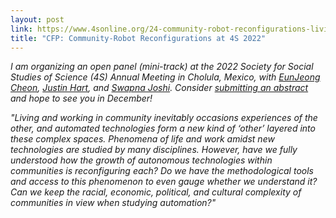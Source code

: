 ```yaml
---
layout: post
link: https://www.4sonline.org/24-community-robot-reconfigurations-living-and-working-amidst-autonomy/
title: "CFP: Community-Robot Reconfigurations at 4S 2022"
---
```


*I am organizing an open panel (mini-track) at the 2022 Society for Social Studies of Science (4S) Annual Meeting in Cholula, Mexico, with [EunJeong Cheon](https://www.eunjeongcheon.com/), [Justin Hart](http://justinhart.net/), and [Swapna Joshi](https://swapnajoshi.com/). Consider [submitting an abstract](https://convention2.allacademic.com/one/ssss/ssss22/) and hope to see you in December!*

*"Living and working in community inevitably occasions experiences of the other, and automated technologies form a new kind of ‘other’ layered into these complex spaces. Phenomena of life and work amidst new technologies are studied by many disciplines. However, have we fully understood how the growth of autonomous technologies within communities is reconfiguring each? Do we have the methodological tools and access to this phenomenon to even gauge whether we understand it? Can we keep the racial, economic, political, and cultural complexity of communities in view when studying automation?"*
